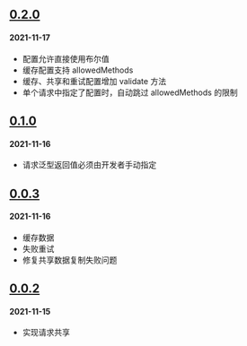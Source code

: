 ## [0.2.0](https://github.com/foca-js/foca-axios-enhancer/compare/v0.0.3...v0.1.0)

#### 2021-11-17

- 配置允许直接使用布尔值
- 缓存配置支持 allowedMethods
- 缓存、共享和重试配置增加 validate 方法
- 单个请求中指定了配置时，自动跳过 allowedMethods 的限制

## [0.1.0](https://github.com/foca-js/foca-axios-enhancer/compare/v0.0.3...v0.1.0)

#### 2021-11-16

- 请求泛型返回值必须由开发者手动指定

## [0.0.3](https://github.com/foca-js/foca-axios-enhancer/compare/v0.0.2...v0.0.3)

#### 2021-11-16

- 缓存数据
- 失败重试
- 修复共享数据复制失败问题

## [0.0.2](https://github.com/foca-js/foca-axios-enhancer/compare/v0.0.1...v0.0.2)

#### 2021-11-15

- 实现请求共享
